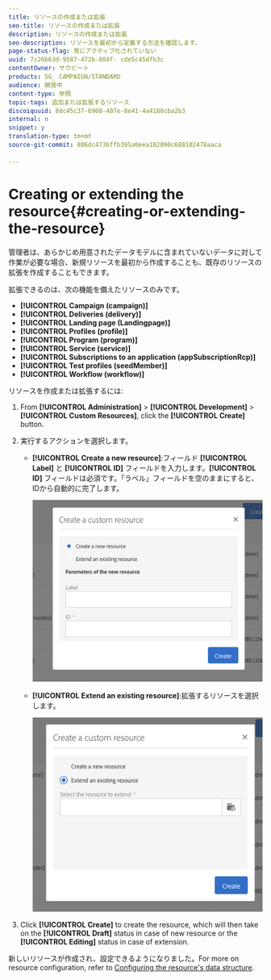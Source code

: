 ```yaml
---
title: リソースの作成または拡張
seo-title: リソースの作成または拡張
description: リソースの作成または拡張
seo-description: リソースを最初から定義する方法を確認します。
page-status-flag: 常にアクティブ化されていない
uuid: 7c26b63d-9587-472b-804f- cde5c45dfb3c
contentOwner: サウビート
products: SG_ CAMPAIGN/STANDARD
audience: 開発中
content-type: 参照
topic-tags: 追加または拡張するリソース
discoiquuid: 8dc45c37-6908-407e-8e41-4a4188cba2b3
internal: n
snippet: y
translation-type: tm+mt
source-git-commit: 806dc4736ffb395a0eea102090c688102478aaca

---
```



# Creating or extending the resource{#creating-or-extending-the-resource}

管理者は、あらかじめ用意されたデータモデルに含まれていないデータに対して作業が必要な場合、新規リソースを最初から作成することも、既存のリソースの拡張を作成することもできます。

拡張できるのは、次の機能を備えたリソースのみです。

* **[!UICONTROL Campaign (campaign)]**
* **[!UICONTROL Deliveries (delivery)]**
* **[!UICONTROL Landing page (Landingpage)]**
* **[!UICONTROL Profiles (profile)]**
* **[!UICONTROL Program (program)]**
* **[!UICONTROL Service (service)]**
* **[!UICONTROL Subscriptions to an application (appSubscriptionRcp)]**
* **[!UICONTROL Test profiles (seedMember)]**
* **[!UICONTROL Workflow (workflow)]**

リソースを作成または拡張するには:

1. From **[!UICONTROL Administration]** &gt; **[!UICONTROL Development]** &gt; **[!UICONTROL Custom Resources]**, click the **[!UICONTROL Create]** button.
1. 実行するアクションを選択します。

   * **[!UICONTROL Create a new resource]**:フィールド **[!UICONTROL Label]** と **[!UICONTROL ID]** フィールドを入力します。**[!UICONTROL ID]** フィールドは必須です。「ラベル」フィールドを空のままにすると、IDから自動的に完了します。

      ![](assets/schema_extension_2.png)

   * **[!UICONTROL Extend an existing resource]**:拡張するリソースを選択します。

      ![](assets/schema_extension_10.png)

1. Click **[!UICONTROL Create]** to create the resource, which will then take on the **[!UICONTROL Draft]** status in case of new resource or the **[!UICONTROL Editing]** status in case of extension.

新しいリソースが作成され、設定できるようになりました。For more on resource configuration, refer to [Configuring the resource's data structure](../../developing/using/configuring-the-resource-s-data-structure.md).
